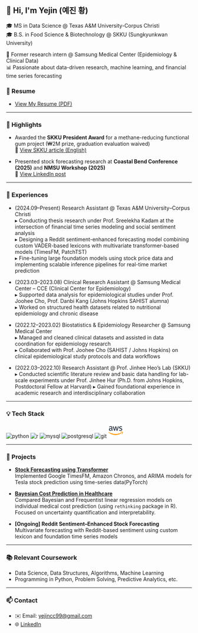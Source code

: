 ## 👋 Hi, I'm Yejin (예진 황)

🎓 MS in Data Science @ Texas A&M University-Corpus Christi  
🎓 B.S. in Food Science & Biotechnology @ SKKU (Sungkyunkwan University)


🔬 Former research intern @ Samsung Medical Center (Epidemiology & Clinical Data)  
📊 Passionate about data-driven research, machine learning, and financial time series forecasting

### 📄 Resume

- [View My Resume (PDF)](https://github.com/Yejin-Hwang/CV_Yejin/raw/main/CV_yejin.pdf)

---

### 🏅 Highlights

- Awarded the **SKKU President Award** for a methane-reducing functional gum project (₩2M prize, graduation evaluation waived)  
  🔗 [View SKKU article (English)](https://www.skku.edu/skku/campus/skk_comm/popup_news_en.do?mode=view&articleNo=101892)

- Presented stock forecasting research at **Coastal Bend Conference (2025)** and **NMSU Workshop (2025)**  
  🔗 [View LinkedIn post](https://www.linkedin.com/feed/update/urn:li:activity:7314452114418606080/)

---

### 🚀 Experiences

- (2024.09–Present) Research Assistant @ Texas A&M University–Corpus Christi  
  ▸ Conducting thesis research under Prof. Sreelekha Kadam at the intersection of financial time series modeling and social sentiment analysis  
  ▸ Designing a Reddit sentiment-enhanced forecasting model combining custom VADER-based lexicons with multivariate transformer-based models (TimesFM, PatchTST)  
  ▸ Fine-tuning large foundation models using stock price data and implementing scalable inference pipelines for real-time market prediction


- (2023.03–2023.08) Clinical Research Assistant @ Samsung Medical Center – CCE (Clinical Center for Epidemiology)  
  ▸ Supported data analysis for epidemiological studies under Prof. Joohee Cho, Prof. Danbi Kang (Johns Hopkins SAHIST alumna)  
  ▸ Worked on structured health datasets related to nutritional epidemiology and chronic disease

- (2022.12–2023.02) Biostatistics & Epidemiology Researcher @ Samsung Medical Center  
  ▸ Managed and cleaned clinical datasets and assisted in data coordination for epidemiology research  
  ▸ Collaborated with Prof. Joohee Cho (SAHIST / Johns Hopkins) on clinical epidemiological study protocols and data workflows

- (2022.03–2022.10) Research Assistant @ Prof. Jinhee Heo’s Lab (SKKU)  
  ▸ Conducted scientific literature review  and basic data handling for lab-scale experiments under Prof. Jinhee Hur (Ph.D. from Johns Hopkins, Postdoctoral Fellow at Harvard) 
  ▸ Gained foundational experience in academic research and interdisciplinary collaboration

---

### 💡 Tech Stack

<p align="left">
  <img src="https://cdn.jsdelivr.net/gh/devicons/devicon/icons/python/python-original.svg" height="40" alt="python"/>
  <img src="https://cdn.jsdelivr.net/gh/devicons/devicon/icons/r/r-original.svg" height="40" alt="r"/>
  <img src="https://cdn.jsdelivr.net/gh/devicons/devicon/icons/mysql/mysql-original.svg" height="40" alt="mysql"/>
  <img src="https://cdn.jsdelivr.net/gh/devicons/devicon/icons/postgresql/postgresql-original.svg" height="40" alt="postgresql"/>
  <img src="https://cdn.jsdelivr.net/gh/devicons/devicon/icons/git/git-original.svg" height="40" alt="git"/>
  <img src="https://raw.githubusercontent.com/devicons/devicon/master/icons/amazonwebservices/amazonwebservices-original-wordmark.svg" height="40" alt="aws"/>
</p>

---

### 📘 Projects


- [**Stock Forecasting using Transformer**](https://github.com/Yejin-Hwang/Stock-Prediction-using-Transformer)  
  Implemented Google TimesFM, Amazon Chronos, and ARIMA models for Tesla stock prediction using time-series data(PyTorch)


- [**Bayesian Cost Prediction in Healthcare**](https://github.com/Yejin-Hwang/Bayesian-Cost-Prediction-in-Healthcare)  
  Compared Bayesian and Frequentist linear regression models on individual medical cost prediction (using `rethinking` package in R). Focused on uncertainty quantification and interpretability.

- **[Ongoing] Reddit Sentiment–Enhanced Stock Forecasting**  
  Multivariate forecasting with Reddit-based sentiment using custom lexicon and foundation time series models



---

### 📚 Relevant Coursework

* Data Science, Data Structures, Algorithms, Machine Learning
* Programming in Python, Problem Solving, Predictive Analytics, etc.

---

### 📫 Contact

* ✉️ Email: [yejincc99@gmail.com](mailto:yejincc99@gmail.com)
* 🌐 [LinkedIn](https://linkedin.com/in/yejin-data)
